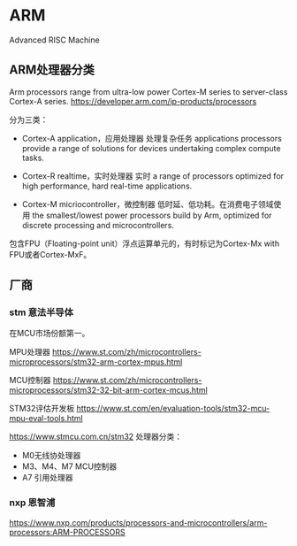 # ARM

Advanced RISC Machine


## ARM处理器分类
Arm processors range from ultra-low power Cortex-M series to server-class Cortex-A series.
https://developer.arm.com/ip-products/processors

分为三类：
- Cortex-A application，应用处理器
处理复杂任务
applications processors provide a range of solutions for devices undertaking complex compute tasks.

- Cortex-R realtime，实时处理器
实时
a range of processors optimized for high performance, hard real-time applications.

- Cortex-M micriocontroller，微控制器
低时延、低功耗。在消费电子领域使用
the smallest/lowest power processors build by Arm, optimized for discrete processing and microcontrollers.

包含FPU（Floating-point unit）浮点运算单元的，有时标记为Cortex-Mx with FPU或者Cortex-MxF。



## 厂商
### stm 意法半导体
在MCU市场份额第一。

MPU处理器
https://www.st.com/zh/microcontrollers-microprocessors/stm32-arm-cortex-mpus.html

MCU控制器
https://www.st.com/zh/microcontrollers-microprocessors/stm32-32-bit-arm-cortex-mcus.html

STM32评估开发板
https://www.st.com/en/evaluation-tools/stm32-mcu-mpu-eval-tools.html

https://www.stmcu.com.cn/stm32
处理器分类：
- M0无线协处理器
- M3、M4、M7 MCU控制器
- A7 引用处理器


### nxp 恩智浦
https://www.nxp.com/products/processors-and-microcontrollers/arm-processors:ARM-PROCESSORS

